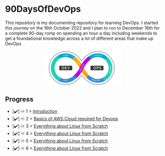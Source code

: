 # 90DaysOfDevOps
This repository is my documenting repository for learning DevOps. I started this journey on the 16th  October  2022 and I plan to run to December 16th for a complete 90-day romp on spending an hour a day including weekends to get a foundational knowledge across a lot of different areas that make up DevOps

<p align="center">
 <img src="./Days/Images/logo.svg?raw=true" alt="90DaysOfDevOps Logo" width="50%" height="50%" />
</p>




## Progress

- [✔️] ♾️ 1 > [Introduction](Days/Day01.md)
- [✔️] ♾️ 2 > [Basics of AWS Cloud required for Devops](Days/Day02.md)
- [✔️] ♾️ 3 > [Everything about Linux from Scratch](Days/Day03.md)
- [✔️] ♾️ 4 > [Everything about Linux from Scratch](Days/Day03.md)
- [✔️] ♾️ 5 > [Everything about Linux from Scratch](Days/Day03.md)
- [✔️] ♾️ 6 > [Everything about Linux from Scratch](Days/Day03.md)

